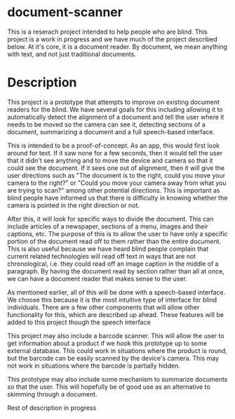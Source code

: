 # document-scanner

This is a reserach project intended to help people who are blind. This project is a work in progress and we have much of the project described below. At it's core, it is a document reader. By document, we mean anything with text, and not just traditional documents.

# Description

This project is a prototype that attempts to improve on existing document readers for the blind. We have several goals for this including allowing it to automatically detect the alignment of a document and tell the user where it needs to be moved so the camera can see it, detecting sections of a document, summarizing a document and a full speech-based interface.

This is intended to be a proof-of-concept. As an app, this would first look around for text. If it saw none for a few seconds, then it would tell the user that it didn't see anything and to move the device and camera so that it could see the document. If it sees one out of alignment, then it will give the user directions such as "The document is to the right, could you move your camera to the right?" or "Could you move your camera away from what you are trying to scan?" among other potential directions. This is important as blind people have informed us that there is difficulty in knowing whether the camera is pointed in the right direction or not.

After this, it will look for specific ways to divide the document. This can include articles of a newspaper, sections of a menu, images and their captions, etc. The purpose of this is to allow the user to have only a specific portion of the document read off to them rather than the entire document. This is also useful because we have heard blind people complain that current related technologies will read off text in ways that are not chronological, i.e. they could read off an image caption in the middle of a paragraph. By having the document read by section rather than all at once, we can have a document reader that makes sense to the user. 

As mentioned earlier, all of this will be done with a speech-based interface. We choose this because it is the most intuitive type of interface for blind individuals. There are a few other components that will allow other functionality for this, which are described up ahead. These features will be added to this project though the speech interface

This project may also include a barcode scanner. This will allow the user to get information about a product if we hook this prototype up to some external database. This could work in situations where the product is round, but the barcode can be easily scanned by the device's camera. This may not work in situations where the barcode is partially hidden.

This prototype may also include some mechanism to summarize documents so that the user. This will hopefully be of good use as an alternative to skimming through a document.

Rest of description in progress

